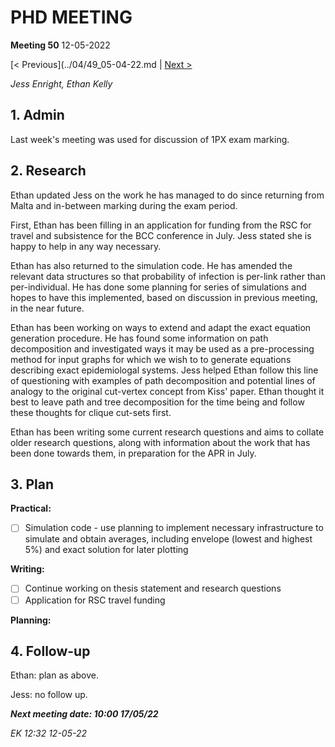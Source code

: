 # PHD MEETING

__Meeting 50__
12-05-2022

[< Previous](../04/49_05-04-22.md | [Next >]()

_Jess Enright,_
_Ethan Kelly_


## 1. Admin

Last week's meeting was used for discussion of 1PX exam marking.


## 2. Research

Ethan updated Jess on the work he has managed to do since returning from Malta and in-between marking during the exam period.

First, Ethan has been filling in an application for funding from the RSC for travel and subsistence for the BCC conference in July. Jess stated she is happy to help in any way necessary.

Ethan has also returned to the simulation code. He has amended the relevant data structures so that probability of infection is per-link rather than per-individual. He has done some planning for series of simulations and hopes to have this implemented, based on discussion in previous meeting, in the near future.

Ethan has been working on ways to extend and adapt the exact equation generation procedure. He has found some information on path decomposition and investigated ways it may be used as a pre-processing method for input graphs for which we wish to to generate equations describing exact epidemiologal systems. Jess helped Ethan follow this line of questioning with examples of path decomposition and potential lines of analogy to the original cut-vertex concept from Kiss' paper. Ethan thought it best to leave path and tree decomposition for the time being and follow these thoughts for clique cut-sets first.

Ethan has been writing some current research questions and aims to collate older research questions, along with information about the work that has been done towards them, in preparation for the APR in July.


## 3. Plan

**Practical:**
- [ ] Simulation code - use planning to implement necessary infrastructure to simulate and obtain averages, including envelope (lowest and highest 5%) and exact solution for later plotting

**Writing:**
- [ ] Continue working on thesis statement and research questions
- [ ] Application for RSC travel funding

**Planning:**




## 4. Follow-up

Ethan: plan as above.

Jess: no follow up.


**_Next meeting date: 10:00 17/05/22_**



_EK 12:32 12-05-22_
